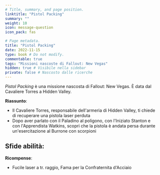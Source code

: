 ```yaml
---
# Title, summary, and page position.
linktitle: "Pistol Packing" 
summary: ""
weight: 10
icon: message-question
icon_pack: fas

# Page metadata.
title: "Pistol Packing"
date: 2022-11-15
type: book # Do not modify.
commentable: true
tags: "Missioni nascoste di Fallout: New Vegas"
hidden: true # Visibile nella sidebar
private: false # Nascosto dalle ricerche
---
```


<div class="fnv">


*Pistol Packing* è una missione nascosta di Fallout: New Vegas. È data dal Cavaliere Torres a Hidden Valley.


**Riassunto**:
- Il Cavaliere Torres, responsabile dell'armeria di Hidden Valley, ti chiede di recuperare una pistola laser perduta 
- Dopo aver parlato con il Paladino al poligono, con l'Iniziato Stanton e con l'Apprendista Watkins, scopri che la pistola è andata persa durante un'esercitazione al Burrone con scorpioni


**Sfide abilità**:
- 


**Ricompense**:
- Fucile laser a tr. raggio, Fama per la Confraternita d'Acciaio


</div>


